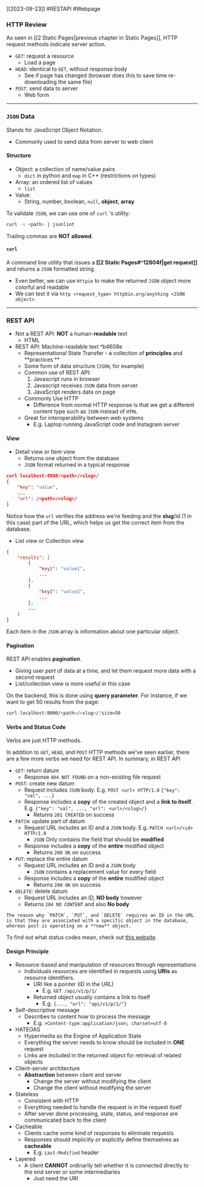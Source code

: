 [[2023-09-23]] #RESTAPI #Webpage  
### HTTP Review
As seen in [[2 Static Pages|previous chapter in Static Pages]], HTTP request methods indicate server action.
- `GET`: request a resource
	- Load a page
- `HEAD`: identical to `GET`, without response body
	- See if page has changed (browser does this to save time re-downloading the same file)
- `POST`: send data to server
	- Web form

---
### `JSON` Data
Stands for JavaScript Object Notation.
- Commonly used to send data from server to web client

#### Structure
- Object: a collection of name/value pairs
	- `dict` in python and `map` in C++ (restrictions on types)
- Array: an ordered list of values
	- `list`
- Value:
	- String, number, boolean, `null`, **object**, **array**

To validate `JSON`, we can use one of `curl` 's utility:
```zsh
curl -s <path> | jsonlint
```

Trailing commas are **NOT allowed**.

#### `curl`
A command line utility that issues a **[[2 Static Pages#^12804f|get request]]** and returns a `JSON` formatted string.
- Even better, we can use `Httpie` to make the returned `JSON` object more colorful and readable
- We can test it via `http <request_type> httpbin.org/anything <JSON object>`

---
### REST API
- Not a REST API: **NOT** a human-**readable** text
	- HTML
- REST API: Machine-readable text ^b4608e
	- Representational State Transfer - a collection of **principles** and **practices **
	- Some form of data structure (`JSON`, for example)
	- Common use of REST API:
		 1. Javascript runs in browser
		 2. Javascript receives `JSON` data from server
		 3. JavaScript renders data on page
	- Commonly Use HTTP
		- Difference from normal HTTP response is that we get a different content type such as `JSON` instead of `HTML`
	- Great for interoperability between web systems
		- E.g. Laptop running JavaScript code and Instagram server

#### View
- Detail view or Item view
	- Returns one object from the database
	- `JSON` format returned in a typical response

```json
curl localhost:8000/<path>/<slug>/
{
	"key": "value",
	...
	"url": /<path>/<slug>/
}
```

Notice how the `url` verifies the address we're feeding and the **slug**/id (1 in this case) part of the URL, which helps us get the correct item from the database.

- List view or Collection view

```json
{
	"results": [
		{
			"key1": "value1",
			...
		}, 
		{
			"key2": "value2",
			...
		},
		...
	]
}
```

Each item in the `JSON` array is information about one  particular object.

#### Pagination
REST API enables **pagination**.
- Giving user *part* of data at a time, and let them request more data with a second request
- List/collection view is more useful in this case

On the backend, this is done using **query parameter**.  For instance, if we want to get 50 results from the page:
```bash
curl localhost:8000/<path>/<slug>/?size=50
```

#### Verbs and Status Code
Verbs are just HTTP methods.

In addition to `GET`, `HEAD`, and `POST` HTTP methods we've seen earlier, there are a few more verbs we need for REST API. In summary, in REST API
- `GET`: return datum
	- Response `404 NOT FOUND` on a non-existing file request
- `POST`: create new datum
	- Request includes `JSON` body. E.g.
		`POST <url> HTTP/1.0`
		`{"key": "val", ...}`
	- Response includes a **copy** of the created object and a **link to itself**. E.g.
		`{"key": "val", ..., "url": <url>/<slug>/}`
		- Returns `201 CREATED` on success
- `PATCH`: update part of datum
	- Request URL includes an ID and a `JSON` body. E.g.
		`PATCH <url>/<id> HTTP/1.0` 
		- `JSON` Only contains the field that should be **modified**
	- Response includes a **copy** of the **entire** modified object
		- Returns `200 OK` on success
- `PUT`: replace the entire datum
	- Request URL includes an ID and a `JSON` body
		- `JSON` contains a replacement value for every field
	- Response includes a **copy** of the **entire** modified object
		- Returns `200 OK` on success
- `DELETE`: delete datum
	- Request URL includes an ID, **NO body** however
	- Returns `204 NO CONTENT` and also **No body**

```ad-info
The reason why `PATCH`, `PUT`, and `DELETE` requires an ID in the URL is that they are associated with a specific object in the database, whereas post is operating on a **new** object.
```

To find out what status codes mean, check out  [this website]( https://restfulapi.net/http-status-codes/ ).

#### Design Principle
- Resource-based and manipulation of resources through representations
	- Individuals resources are identified in requests using **URIs** as resource identifiers.
		- URI like a pointer (ID in the URL)
			- E.g. `GET /api/v1/p/1/`
		- Returned object usually contains a link to itself 
			- E.g. `{..., "url": "api/v1/p/1/"}`
- Self-descriptive message
	- Describes to content how to process the message
		- E.g. `>Content-type:application/json; charset=utf-8`
- HATEOAS
	- Hypermedia as the Engine of Application State
	- Everything the server needs to know should be included in **ONE** request
	- Links are included in the returned object for retrieval of related objects
- Client-server architecture
	- **Abstraction** between client and server
		- Change the server without modifying the client
		- Change the client without modifying the server
- Stateless
	- Consistent with HTTP
	- Everything needed to handle the request is in the request itself
	- After server done processing, state, status, and response are communicated back to the client
- Cacheable
	- Clients cache some kind of responses to eliminate requests
	- Responses should implicitly or explicitly define themselves as **cacheable**
		- E.g. `Last-Modified` header
- Layered
	- A client **CANNOT** ordinarily tell whether it is connected directly to the end server or some intermediaries
		- Just need the URI